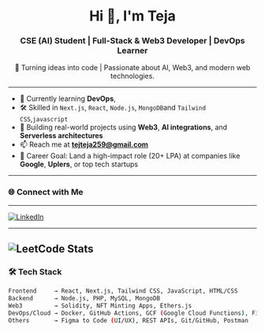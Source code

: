 <h1 align="center">Hi 👋, I'm Teja</h1>
<h3 align="center">CSE (AI) Student | Full-Stack & Web3 Developer | DevOps Learner</h3>

<p align="center">
  🚀 Turning ideas into code | Passionate about AI, Web3, and modern web technologies.
</p>

---

- 🌱 Currently learning **DevOps**,
- 🛠️ Skilled in `Next.js`, `React`, `Node.js`, `MongoDB`and `Tailwind CSS`,`javascript`
- 🔭 Building real-world projects using **Web3**, **AI integrations**, and **Serverless architectures**
- 📫 Reach me at **tejteja259@gmail.com**
- 🎯 Career Goal: Land a high-impact role (20+ LPA) at companies like **Google**, **Uplers**, or top tech startups

---

### 🌐 Connect with Me
---
[![LinkedIn](https://img.shields.io/badge/LinkedIn-blue?logo=linkedin&style=for-the-badge)](https://www.linkedin.com/in/teja-yavvari-9603a229b)

---
![LeetCode Stats](https://leetcard.jacoblin.cool/Teja_tej?ext=contest)
---

### 🛠️ Tech Stack

```bash
Frontend     → React, Next.js, Tailwind CSS, JavaScript, HTML/CSS  
Backend      → Node.js, PHP, MySQL, MongoDB  
Web3         → Solidity, NFT Minting Apps, Ethers.js  
DevOps/Cloud → Docker, GitHub Actions, GCF (Google Cloud Functions), Firebase  
Others       → Figma to Code (UI/UX), REST APIs, Git/GitHub, Postman
